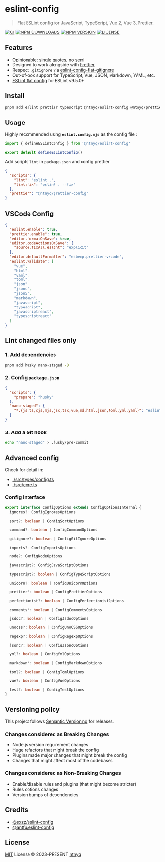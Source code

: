 # eslint-config

> Flat ESLint config for JavaScript, TypeScript, Vue 2, Vue 3, Prettier.

[![CI](https://github.com/ntnyq/eslint-config/workflows/CI/badge.svg)](https://github.com/ntnyq/eslint-config/actions)
[![NPM DOWNLOADS](https://img.shields.io/npm/dy/@ntnyq/eslint-config)](https://www.npmjs.com/package/@ntnyq/eslint-config)
[![NPM VERSION](https://img.shields.io/npm/v/@ntnyq/eslint-config/latest.svg)](https://www.npmjs.com/package/@ntnyq/eslint-config/v/latest)
[![LICENSE](https://img.shields.io/github/license/ntnyq/eslint-config.svg)](https://github.com/ntnyq/eslint-config/blob/main/LICENSE)

## Features

- Opinionable: single quotes, no semi
- Designed to work alongside with [Prettier](https://prettier.io)
- Respect `.gitignore` via [eslint-config-flat-gitignore](https://github.com/antfu/eslint-config-flat-gitignore)
- Out-of-box support for TypeScript, Vue, JSON, Markdown, YAML, etc.
- [ESLint flat config](https://eslint.org/docs/latest/use/configure/configuration-files) for ESLint v9.5.0+

## Install

```bash
pnpm add eslint prettier typescript @ntnyq/eslint-config @ntnyq/prettier-config -D
```

## Usage

Highly recommended using **`eslint.config.mjs`** as the config file :

```js
import { defineESLintConfig } from '@ntnyq/eslint-config'

export default defineESLintConfig()
```

Add scripts `lint` in `package.json` and config prettier:

```json
{
  "scripts": {
    "lint": "eslint .",
    "lint:fix": "eslint . --fix"
  },
  "prettier": "@ntnyq/prettier-config"
}
```

## VSCode Config

```json
{
  "eslint.enable": true,
  "prettier.enable": true,
  "editor.formatOnSave": true,
  "editor.codeActionsOnSave": {
    "source.fixAll.eslint": "explicit"
  },
  "editor.defaultFormatter": "esbenp.prettier-vscode",
  "eslint.validate": [
    "vue",
    "html",
    "yaml",
    "toml",
    "json",
    "jsonc",
    "json5",
    "markdown",
    "javascript",
    "typescript",
    "javascriptreact",
    "typescriptreact"
  ]
}
```

## Lint changed files only

### 1. Add dependencies

```bash
pnpm add husky nano-staged -D
```

### 2. Config `package.json`

```json
{
  "scripts": {
    "prepare": "husky"
  },
  "nano-staged": {
    "*.{js,ts,cjs,mjs,jsx,tsx,vue,md,html,json,toml,yml,yaml}": "eslint --fix"
  }
}
```

### 3. Add a Git hook

```bash
echo "nano-staged" > .husky/pre-commit
```

## Advanced config

Check for detail in:

- [./src/types/config.ts](https://github.com/ntnyq/eslint-config/blob/main/src/types/config.ts)
- [./src/core.ts](https://github.com/ntnyq/eslint-config/blob/main/src/core.ts)

### Config interface

```ts
export interface ConfigOptions extends ConfigOptionsInternal {
  ignores?: ConfigIgnoresOptions

  sort?: boolean | ConfigSortOptions

  command?: boolean | ConfigCommandOptions

  gitignore?: boolean | ConfigGitIgnoreOptions

  imports?: ConfigImportsOptions

  node?: ConfigNodeOptions

  javascript?: ConfigJavaScriptOptions

  typescript?: boolean | ConfigTypeScriptOptions

  unicorn?: boolean | ConfigUnicornOptions

  prettier?: boolean | ConfigPrettierOptions

  perfectionist?: boolean | ConfigPerfectionistOptions

  comments?: boolean | ConfigCommentsOptions

  jsdoc?: boolean | ConfigJsdocOptions

  unocss?: boolean | ConfigUnoCSSOptions

  regexp?: boolean | ConfigRegexpOptions

  jsonc?: boolean | ConfigJsoncOptions

  yml?: boolean | ConfigYmlOptions

  markdown?: boolean | ConfigMarkdownOptions

  toml?: boolean | ConfigTomlOptions

  vue?: boolean | ConfigVueOptions

  test?: boolean | ConfigTestOptions
}
```

## Versioning policy

This project follows [Semantic Versioning](https://semver.org/) for releases.

### Changes considered as Breaking Changes

- Node.js version requirement changes
- Huge refactors that might break the config
- Plugins made major changes that might break the config
- Changes that might affect most of the codebases

### Changes considered as Non-Breaking Changes

- Enable/disable rules and plugins (that might become stricter)
- Rules options changes
- Version bumps of dependencies

## Credits

- [@sxzz/eslint-config](https://github.com/sxzz/eslint-config)
- [@antfu/eslint-config](https://github.com/antfu/eslint-config)

## License

[MIT](./LICENSE) License © 2023-PRESENT [ntnyq](https://github.com/ntnyq)
